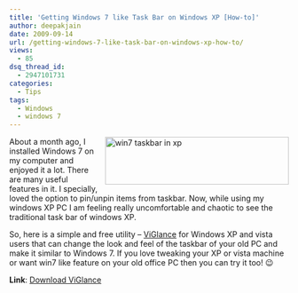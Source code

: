 ```yaml
---
title: 'Getting Windows 7 like Task Bar on Windows XP [How-to]'
author: deepakjain
date: 2009-09-14
url: /getting-windows-7-like-task-bar-on-windows-xp-how-to/
views:
  - 85
dsq_thread_id:
  - 2947101731
categories:
  - Tips
tags:
  - Windows
  - windows 7
---
```

<img class="wp-image-52591" style="border-right: 0px;border-top: 0px;margin: 0px 0px 0px 10px;border-left: 0px;border-bottom: 0px" height="86" alt="win7 taskbar in xp" src="http://cdn.devilsworkshop.org/files/2009/09/win7taskbarinxp.png" width="331" align="right" border="0" /> About a month ago, I installed Windows 7 on my computer and enjoyed it a lot. There are many useful features in it. I specially, loved the option to pin/unpin items from taskbar. Now, while using my windows XP PC I am feeling really uncomfortable and chaotic to see the traditional task bar of windows XP. 

So, here is a simple and free utility – <a href="http://lee-soft.com/viglance/" onclick="_gaq.push(['_trackEvent', 'outbound-article', 'http://lee-soft.com/viglance/', 'ViGlance']);" rel="nofollow">ViGlance</a> for Windows XP and vista users that can change the look and feel of the taskbar of your old PC and make it similar to Windows 7. If you love tweaking your XP or vista machine or want win7 like feature on your old office PC then you can try it too! 😉

**Link**: <a href="http://lee-soft.com/viglance/" onclick="_gaq.push(['_trackEvent', 'outbound-article', 'http://lee-soft.com/viglance/', 'Download ViGlance']);" rel="nofollow">Download ViGlance</a>
